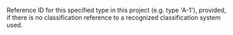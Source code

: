 ﻿Reference ID for this specified type in this project (e.g. type 'A-1'), provided, if there is no classification reference to a recognized classification system used.
